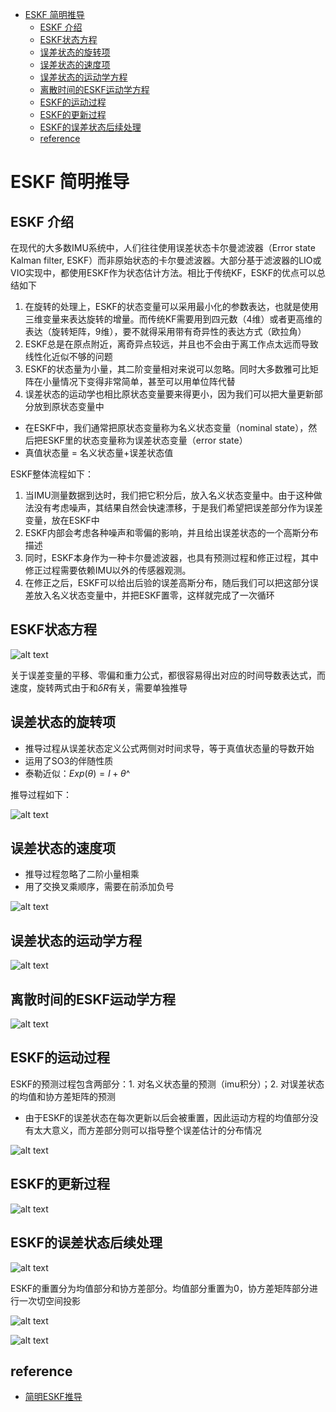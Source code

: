 - [ESKF 简明推导](#eskf-简明推导)
  - [ESKF 介绍](#eskf-介绍)
  - [ESKF状态方程](#eskf状态方程)
  - [误差状态的旋转项](#误差状态的旋转项)
  - [误差状态的速度项](#误差状态的速度项)
  - [误差状态的运动学方程](#误差状态的运动学方程)
  - [离散时间的ESKF运动学方程](#离散时间的eskf运动学方程)
  - [ESKF的运动过程](#eskf的运动过程)
  - [ESKF的更新过程](#eskf的更新过程)
  - [ESKF的误差状态后续处理](#eskf的误差状态后续处理)
  - [reference](#reference)

# ESKF 简明推导

## ESKF 介绍

在现代的大多数IMU系统中，人们往往使用误差状态卡尔曼滤波器（Error state Kalman filter, ESKF）而非原始状态的卡尔曼滤波器。大部分基于滤波器的LIO或VIO实现中，都使用ESKF作为状态估计方法。相比于传统KF，ESKF的优点可以总结如下

1. 在旋转的处理上，ESKF的状态变量可以采用最小化的参数表达，也就是使用三维变量来表达旋转的增量。而传统KF需要用到四元数（4维）或者更高维的表达（旋转矩阵，9维），要不就得采用带有奇异性的表达方式（欧拉角）
2. ESKF总是在原点附近，离奇异点较远，并且也不会由于离工作点太远而导致线性化近似不够的问题
3. ESKF的状态量为小量，其二阶变量相对来说可以忽略。同时大多数雅可比矩阵在小量情况下变得非常简单，甚至可以用单位阵代替
4. 误差状态的运动学也相比原状态变量要来得更小，因为我们可以把大量更新部分放到原状态变量中

- 在ESKF中，我们通常把原状态变量称为名义状态变量（nominal state），然后把ESKF里的状态变量称为误差状态变量（error state）
- 真值状态量 = 名义状态量+误差状态值

ESKF整体流程如下：

1. 当IMU测量数据到达时，我们把它积分后，放入名义状态变量中。由于这种做法没有考虑噪声，其结果自然会快速漂移，于是我们希望把误差部分作为误差变量，放在ESKF中
2. ESKF内部会考虑各种噪声和零偏的影响，并且给出误差状态的一个高斯分布描述
3. 同时，ESKF本身作为一种卡尔曼滤波器，也具有预测过程和修正过程，其中修正过程需要依赖IMU以外的传感器观测。
4. 在修正之后，ESKF可以给出后验的误差高斯分布，随后我们可以把这部分误差放入名义状态变量中，并把ESKF置零，这样就完成了一次循环

## ESKF状态方程

![alt text](./img/eskf/image.png)

关于误差变量的平移、零偏和重力公式，都很容易得出对应的时间导数表达式，而速度，旋转两式由于和$\delta R$有关，需要单独推导

## 误差状态的旋转项

- 推导过程从误差状态定义公式两侧对时间求导，等于真值状态量的导数开始
- 运用了SO3的伴随性质
- 泰勒近似：$Exp(\theta) = I + \theta$^

推导过程如下：

![alt text](./img/eskf/image-1.png)

## 误差状态的速度项

- 推导过程忽略了二阶小量相乘
- 用了交换叉乘顺序，需要在前添加负号

![alt text](./img/eskf/image-2.png)

## 误差状态的运动学方程

![alt text](./img/eskf/image-3.png)

## 离散时间的ESKF运动学方程

![alt text](./img/eskf/image-4.png)

## ESKF的运动过程

ESKF的预测过程包含两部分：1. 对名义状态量的预测（imu积分）；2. 对误差状态的均值和协方差矩阵的预测

- 由于ESKF的误差状态在每次更新以后会被重置，因此运动方程的均值部分没有太大意义，而方差部分则可以指导整个误差估计的分布情况

![alt text](./img/eskf/image-5.png)

## ESKF的更新过程

![alt text](./img/eskf/image-6.png)

## ESKF的误差状态后续处理

![alt text](./img/eskf/image-7.png)

ESKF的重置分为均值部分和协方差部分。均值部分重置为0，协方差矩阵部分进行一次切空间投影

![alt text](./img/eskf/image-8.png)

![alt text](./img/eskf/image-9.png)

## reference

- [简明ESKF推导](https://zhuanlan.zhihu.com/p/441182819)
